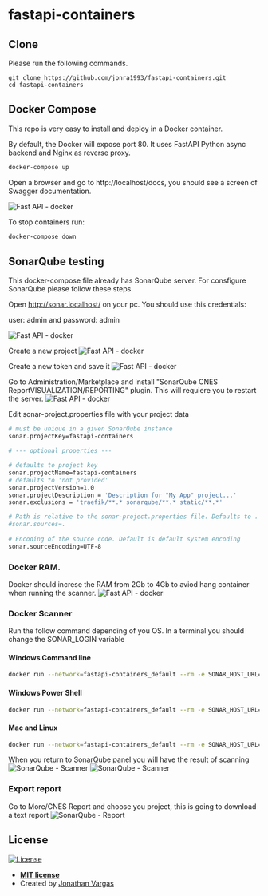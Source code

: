 # fastapi-containers

## Clone

Please run the following commands.

```
git clone https://github.com/jonra1993/fastapi-containers.git
cd fastapi-containers
```

## Docker Compose

This repo is very easy to install and deploy in a Docker container.

By default, the Docker will expose port 80. It uses FastAPI Python async backend and Nginx as reverse proxy.

```sh
docker-compose up
```

Open a browser and go to http://localhost/docs, you should see a screen of Swagger documentation.

![Fast API - docker](static/fast.png)

To stop containers run:

```sh
docker-compose down
```

## SonarQube testing
This docker-compose file already has SonarQube server.
For consfigure SonarQube please follow these steps.

Open http://sonar.localhost/ on your pc. You should use this credentials:

user: admin and password: admin

![Fast API - docker](static/sonar1.png)

Create a new project 
![Fast API - docker](static/sonar2.png)

Create a new token and save it
![Fast API - docker](static/sonar3.png)

Go to Administration/Marketplace and install "SonarQube CNES ReportVISUALIZATION/REPORTING" plugin. This will requiere you to restart the server.
![Fast API - docker](static/sonar4.png)

Edit sonar-project.properties file with your project data

```sh
# must be unique in a given SonarQube instance
sonar.projectKey=fastapi-containers

# --- optional properties ---

# defaults to project key
sonar.projectName=fastapi-containers
# defaults to 'not provided'
sonar.projectVersion=1.0
sonar.projectDescription = 'Description for "My App" project...'
sonar.exclusions = 'traefik/**.* sonarqube/**.* static/**.*'

# Path is relative to the sonar-project.properties file. Defaults to .
#sonar.sources=.
 
# Encoding of the source code. Default is default system encoding
sonar.sourceEncoding=UTF-8
```

### Docker RAM.
Docker should increse the RAM from 2Gb to 4Gb to aviod hang container when running the scanner.
![Fast API - docker](static/docker1.png)

### Docker Scanner
Run the follow command depending of you OS. In a terminal you should change the SONAR_LOGIN variable

#### Windows Command line
```sh
docker run --network=fastapi-containers_default --rm -e SONAR_HOST_URL="http://sonarqube-container-fast:9000" -e SONAR_LOGIN="c0c2bdecce6a849ffa7f80f839f9a112a9bfaa3d" -v "%cd%:/usr/src" sonarsource/sonar-scanner-cli
```

#### Windows Power Shell
```sh
docker run --network=fastapi-containers_default --rm -e SONAR_HOST_URL="http://sonarqube-container-fast:9000" -e SONAR_LOGIN="c0c2bdecce6a849ffa7f80f839f9a112a9bfaa3d" -v "${PWD}:/usr/src" sonarsource/sonar-scanner-cli
```

#### Mac and Linux
```sh
docker run --network=fastapi-containers_default --rm -e SONAR_HOST_URL="http://sonarqube-container-fast:9000" -e SONAR_LOGIN="c0c2bdecce6a849ffa7f80f839f9a112a9bfaa3d" -v "$(pwd):/usr/src" sonarsource/sonar-scanner-cli
```

When you return to SonarQube panel you will have the result of scanning
![SonarQube - Scanner](static/sonar5.png)
![SonarQube - Scanner](static/sonar6.png)

### Export report
Go to More/CNES Report and choose you project, this is going to download a text report 
![SonarQube - Report](static/sonar5.png)

## License

[![License](http://img.shields.io/:license-mit-blue.svg?style=flat-square)](http://badges.mit-license.org)

- **[MIT license](http://opensource.org/licenses/mit-license.php)**
- Created by <a href="https://www.jonathanvargas.ml" target="_blank">Jonathan Vargas</a>


